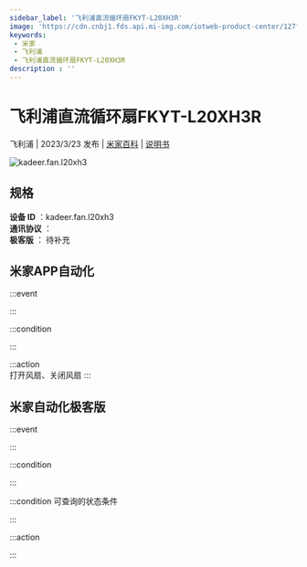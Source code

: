 ```yaml
---
sidebar_label: '飞利浦直流循环扇FKYT-L20XH3R'
image: 'https://cdn.cnbj1.fds.api.mi-img.com/iotweb-product-center/127f3a75c3b6c147b1e28aed8b336f02_1675412247062.png?GalaxyAccessKeyId=AKVGLQWBOVIRQ3XLEW&Expires=9223372036854775807&Signature=q7rZDlq7FA8aG9nRpdujEmEagMI='
keywords: 
 - 米家
 - 飞利浦
 - 飞利浦直流循环扇FKYT-L20XH3R
description : ''
---
```

# 飞利浦直流循环扇FKYT-L20XH3R

飞利浦 | 2023/3/23 发布 | [米家百科](https://home.mi.com/webapp/content/baike/product/index.html?model=kadeer.fan.l20xh3) | [说明书](https://home.mi.com/views/introduction.html?model=kadeer.fan.l20xh3&region=cn)

![kadeer.fan.l20xh3](https://cdn.cnbj1.fds.api.mi-img.com/iotweb-product-center/127f3a75c3b6c147b1e28aed8b336f02_1675412247062.png?GalaxyAccessKeyId=AKVGLQWBOVIRQ3XLEW&Expires=9223372036854775807&Signature=q7rZDlq7FA8aG9nRpdujEmEagMI=)

## 规格  
> 
**设备 ID** ：kadeer.fan.l20xh3  
**通讯协议** ：  
**极客版**  ： 待补充 


## 米家APP自动化  

:::event  

:::

:::condition  

:::

:::action   
打开风扇、关闭风扇
:::

## 米家自动化极客版  

:::event  

:::

:::condition  

:::

:::condition 可查询的状态条件  

:::

:::action  

:::

        
